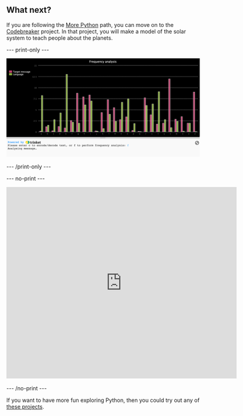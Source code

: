 ## What next?

If you are following the [More Python](https://projects.raspberrypi.org/en/pathways/more-python) path, you can move on to the [Codebreaker](https://projects.raspberrypi.org/en/projects/codebreaker/) project. In that project, you will make a model of the solar system to teach people about the planets.

--- print-only ---

![The codebreaker project](images/codebreaker.png)

--- /print-only ---

--- no-print ---

<iframe src="https://trinket.io/embed/python/7f654db7c9?outputOnly=true&runOption=run" width="600" height="500" frameborder="0" marginwidth="0" marginheight="0" allowfullscreen></iframe>

--- /no-print ---

If you want to have more fun exploring Python, then you could try out any of [these projects](https://projects.raspberrypi.org/en/projects?software%5B%5D=python).
